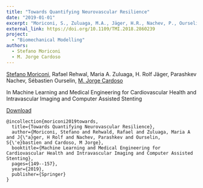 ```yaml
---
title: "Towards Quantifying Neurovascular Resilience"
date: "2019-01-01"
excerpt: "Moriconi, S., Zuluaga, M.A., Jäger, H.R., Nachev, P., Ourselin, S. and Cardoso, M.J., 2018. IEEE transactions on medical imaging, 38(1), pp.225-239."
external_link: https://doi.org/10.1109/TMI.2018.2860239
project:
  - "Biomechanical Modelling"
authors:
  - Stefano Moriconi
  - M. Jorge Cardoso
---
```

[Stefano Moriconi](/people/stefano_moriconi), Rafael Rehwal, Maria A. Zuluaga, H. Rolf Jäger, Parashkev Nachev, Sébastien Ourselin, [M. Jorge Cardoso](/people/jorge_cardoso)

In Machine Learning and Medical Engineering for Cardiovascular Health and Intravascular Imaging and Computer Assisted Stenting

<a href="{{page.external_link}}" target="_blank"> Download </a>

```
@incollection{moriconi2019towards,
  title={Towards Quantifying Neurovascular Resilience},
  author={Moriconi, Stefano and Rehwald, Rafael and Zuluaga, Maria A and J{\"a}ger, H Rolf and Nachev, Parashkev and Ourselin, S{\'e}bastien and Cardoso, M Jorge},
  booktitle={Machine Learning and Medical Engineering for Cardiovascular Health and Intravascular Imaging and Computer Assisted Stenting},
  pages={149--157},
  year={2019},
  publisher={Springer}
}

```
